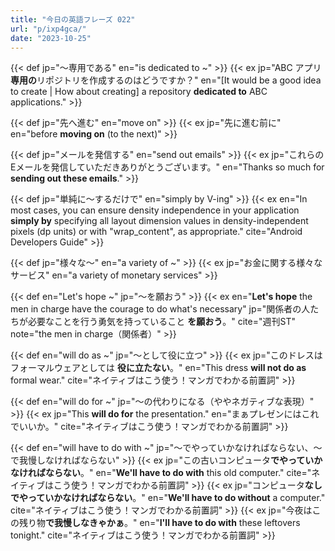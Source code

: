 ```yaml
---
title: "今日の英語フレーズ 022"
url: "p/ixp4gca/"
date: "2023-10-25"
---
```


{{< def jp="～専用である" en="is dedicated to ~" >}}
{{< ex jp="ABC アプリ**専用の**リポジトリを作成するのはどうですか？" en="[It would be a good idea to create | How about creating] a repository **dedicated to** ABC applications." >}}

{{< def jp="先へ進む" en="move on" >}}
{{< ex jp="先に進む前に" en="before **moving on** (to the next)" >}}

{{< def jp="メールを発信する" en="send out emails" >}}
{{< ex jp="これらのEメールを発信していただきありがとうございます。" en="Thanks so much for **sending out these emails**." >}}

{{< def jp="単純に～するだけで" en="simply by V-ing" >}}
{{< ex en="In most cases, you can ensure density independence in your application **simply by** specifying all layout dimension values in density-independent pixels (dp units) or with \"wrap_content\", as appropriate." cite="Android Developers Guide" >}}

{{< def jp="様々な～" en="a variety of ~" >}}
{{< ex jp="お金に関する様々なサービス" en="a variety of monetary services" >}}

{{< def en="Let's hope ~" jp="～を願おう" >}}
{{< ex en="**Let's hope** the men in charge have the courage to do what's necessary" jp="関係者の人たちが必要なことを行う勇気を持っていること **を願おう**。" cite="週刊ST" note="the men in charge（関係者）" >}}

{{< def en="will do as ~" jp="〜として役に立つ" >}}
{{< ex jp="このドレスはフォーマルウェアとしては **役に立たない**。" en="This dress **will not do as** formal wear." cite="ネイティブはこう使う！マンガでわかる前置詞" >}}

{{< def en="will do for ~" jp="〜の代わりになる（ややネガティブな表現）" >}}
{{< ex jp="This **will do for** the presentation." en="まぁプレゼンにはこれでいいか。" cite="ネイティブはこう使う！マンガでわかる前置詞" >}}

{{< def en="will have to do with ~" jp="〜でやっていかなければならない、〜で我慢しなければならない" >}}
{{< ex jp="この古いコンピュータ**でやっていかなければならない**。" en="**We'll have to do with** this old computer." cite="ネイティブはこう使う！マンガでわかる前置詞" >}}
{{< ex jp="コンピュータ**なしでやっていかなければならない**。" en="**We'll have to do without** a computer." cite="ネイティブはこう使う！マンガでわかる前置詞" >}}
{{< ex jp="今夜はこの残り物**で我慢しなきゃかぁ**。" en="**I'll have to do with** these leftovers tonight." cite="ネイティブはこう使う！マンガでわかる前置詞" >}}

